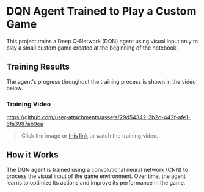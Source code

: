 # DQN Agent Trained to Play a Custom Game

This project trains a Deep Q-Network (DQN) agent using visual input only to play a small custom game created at the beginning of the notebook.

## Training Results

The agent's progress throughout the training process is shown in the video below.

### Training Video

https://github.com/user-attachments/assets/29d54342-2b2c-442f-afe1-6fa3987ab9ea

> Click the image or [this link](path_to_video.mp4) to watch the training video.

## How it Works

The DQN agent is trained using a convolutional neural network (CNN) to process the visual input of the game environment. Over time, the agent learns to optimize its actions and improve its performance in the game.


